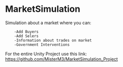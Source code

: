 # MarketSimulation

Simulation about a market where you can:

        -Add Buyers
        -Add Selers
        -Information about trades on market
        -Government Interventions
        
For the entire Unity Project use this link: https://github.com/MisterM3/MarketSimulation_Project
